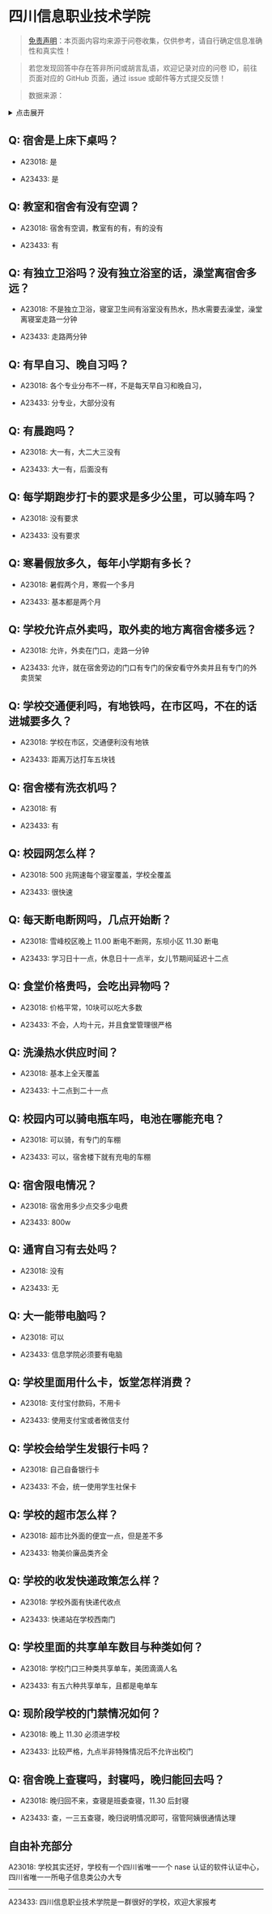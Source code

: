 # 四川信息职业技术学院

> [免责声明](https://colleges.chat/#_3)：本页面内容均来源于问卷收集，仅供参考，请自行确定信息准确性和真实性！

> 若您发现回答中存在答非所问或胡言乱语，欢迎记录对应的问卷 ID，前往页面对应的 GitHub 页面，通过 issue 或邮件等方式提交反馈！

> 数据来源：

<details><summary>点击展开</summary>
<ul>
<li>A23018: 2456993017@qq.com (2024 年 06 月)</li>
<li>A23433: 2727445601@qq.com (2024 年 06 月)</li>
</ul>
</details>

## Q: 宿舍是上床下桌吗？

- A23018: 是

- A23433: 是

## Q: 教室和宿舍有没有空调？

- A23018: 宿舍有空调，教室有的有，有的没有

- A23433: 有

## Q: 有独立卫浴吗？没有独立浴室的话，澡堂离宿舍多远？

- A23018: 不是独立卫浴，寝室卫生间有浴室没有热水，热水需要去澡堂，澡堂离寝室走路一分钟

- A23433: 走路两分钟

## Q: 有早自习、晚自习吗？

- A23018: 各个专业分布不一样，不是每天早自习和晚自习，

- A23433: 分专业，大部分没有

## Q: 有晨跑吗？

- A23018: 大一有，大二大三没有

- A23433: 大一有，后面没有

## Q: 每学期跑步打卡的要求是多少公里，可以骑车吗？

- A23018: 没有要求

- A23433: 没有要求

## Q: 寒暑假放多久，每年小学期有多长？

- A23018: 暑假两个月，寒假一个多月

- A23433: 基本都是两个月

## Q: 学校允许点外卖吗，取外卖的地方离宿舍楼多远？

- A23018: 允许，外卖在门口，走路一分钟

- A23433: 允许，就在宿舍旁边的门口有专门的保安看守外卖并且有专门的外卖货架

## Q: 学校交通便利吗，有地铁吗，在市区吗，不在的话进城要多久？

- A23018: 学校在市区，交通便利没有地铁

- A23433: 距离万达打车五块钱

## Q: 宿舍楼有洗衣机吗？

- A23018: 有

- A23433: 有

## Q: 校园网怎么样？

- A23018: 500 兆网速每个寝室覆盖，学校全覆盖

- A23433: 很快速

## Q: 每天断电断网吗，几点开始断？

- A23018: 雪峰校区晚上 11.00 断电不断网，东坝小区 11.30 断电

- A23433: 学习日十一点，休息日十一点半，女儿节期间延迟十二点

## Q: 食堂价格贵吗，会吃出异物吗？

- A23018: 价格平常，10块可以吃大多数

- A23433: 不会，人均十元，并且食堂管理很严格

## Q: 洗澡热水供应时间？

- A23018: 基本上全天覆盖

- A23433: 十二点到二十一点

## Q: 校园内可以骑电瓶车吗，电池在哪能充电？

- A23018: 可以骑，有专门的车棚

- A23433: 可以，宿舍楼下就有充电的车棚

## Q: 宿舍限电情况？

- A23018: 宿舍用多少点交多少电费

- A23433: 800w

## Q: 通宵自习有去处吗？

- A23018: 没有

- A23433: 无

## Q: 大一能带电脑吗？

- A23018: 可以

- A23433: 信息学院必须要有电脑

## Q: 学校里面用什么卡，饭堂怎样消费？

- A23018: 支付宝付款码，不用卡

- A23433: 使用支付宝或者微信支付

## Q: 学校会给学生发银行卡吗？

- A23018: 自己自备银行卡

- A23433: 不会，统一使用学生社保卡

## Q: 学校的超市怎么样？

- A23018: 超市比外面的便宜一点，但是差不多

- A23433: 物美价廉品类齐全

## Q: 学校的收发快递政策怎么样？

- A23018: 学校外面有快递代收点

- A23433: 快递站在学校西南门

## Q: 学校里面的共享单车数目与种类如何？

- A23018: 学校门口三种类共享单车，美团滴滴人名

- A23433: 有五六种共享单车，且都是电单车

## Q: 现阶段学校的门禁情况如何？

- A23018: 晚上 11.30 必须进学校

- A23433: 比较严格，九点半非特殊情况后不允许出校门

## Q: 宿舍晚上查寝吗，封寝吗，晚归能回去吗？

- A23018: 晚归回不来，查寝是班委查寝，11.30 后封寝

- A23433: 查，一三五查寝，晚归说明情况即可，宿管阿姨很通情达理

## 自由补充部分

A23018: 学校其实还好，学校有一个四川省唯一一个 nase 认证的软件认证中心，四川省唯一一所电子信息类公办大专

***

A23433: 四川信息职业技术学院是一群很好的学校，欢迎大家报考
